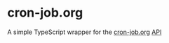 # cron-job.org
 
A simple TypeScript wrapper for the [cron-job.org](https://cron-job.org) [API](https://docs.cron-job.org/rest-api.html#introduction)